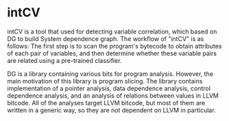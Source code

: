 # intCV


intCV is a tool that used for detecting variable correlation, which based on DG to build System dependence graph. The workflow of "intCV" is as follows: 
The first step is to scan the program's bytecode to obtain attributes of each pair of variables, and then determine whether these variable pairs are related using a pre-trained classifier.

DG is a library containing various bits for program analysis. However, the main motivation of this library is program slicing. The library contains implementation of a pointer analysis, data dependence analysis, control dependence analysis, and an analysis of relations between values in LLVM bitcode. All of the analyses target LLVM bitcode, but most of them are written in a generic way, so they are not dependent on LLVM in particular.


